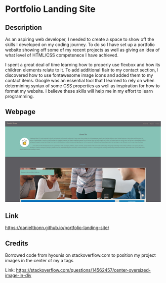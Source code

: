 # Portfolio Landing Site

## Description

As an aspiring web developer, I needed to create a space to show off the skills I developed on my coding journey. To do so I have set up a portfolio website showing off some of my recent projects as well as giving an idea of what level of HTML/CSS competenece I have achieved. 

I spent a great deal of time learning how to properly use flexbox and how its children elements relate to it. To add additional flair to my contact section, I discovered how to use fontawesome image icons and added them to my contact items. Google was an essential tool that I learned to rely on when determining syntax of some CSS properties as well as inspiration for how to format my website. I believe these skills will help me in my effort to learn programming.

## Webpage

 ![My portfolio website](assets/images/portfolio-webpage.png)

## Link

https://danieltbonn.github.io/portfolio-landing-site/

## Credits

Borrowed code from hyounis on stackoverflow.com to position my project images in the center of my a tags.

Link: https://stackoverflow.com/questions/14562457/center-oversized-image-in-div
